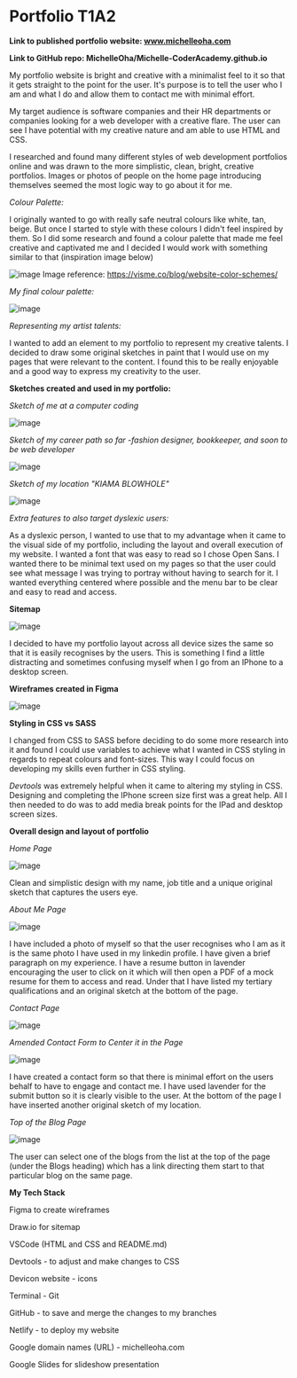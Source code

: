 # Portfolio T1A2

**Link to published portfolio website: www.michelleoha.com**

**Link to GitHub repo: MichelleOha/Michelle-CoderAcademy.github.io**

My portfolio website is bright and creative with a minimalist feel to it so that it gets straight to the point for the user. It's purpose is to tell the user who I am and what I do and allow them to contact me with minimal effort.

My target audience is software companies and their HR departments or companies looking for a web developer with a creative flare. The user can see I have potential with my creative nature and am able to use HTML and CSS.

I researched and found many different styles of web development portfolios online and was drawn to the more simplistic, clean, bright, creative portfolios. Images or photos of people on the home page introducing themselves seemed the most logic way to go about it for me.

_Colour Palette:_

I originally wanted to go with really safe neutral colours like white, tan, beige. But once I started to style with these colours I didn't feel inspired by them. So I did some research and found a colour palette that made me feel creative and captivated me and I decided I would work with something similar to that (inspiration image below)

![image](./assets/colour-palette.png)
Image reference: https://visme.co/blog/website-color-schemes/

_My final colour palette:_

![image](./assets/my-colour-palette.png)

_Representing my artist talents:_

I wanted to add an element to my portfolio to represent my creative talents. I decided to draw some original sketches in paint that I would use on my pages that were relevant to the content. I found this to be really enjoyable and a good way to express my creativity to the user.

**Sketches created and used in my portfolio:**

_Sketch of me at a computer coding_

![image](./assets/Image.png)

_Sketch of my career path so far -fashion designer, bookkeeper, and soon to be web developer_

![image](./assets/jackdollkey.png)

_Sketch of my location "KIAMA BLOWHOLE"_

![image](./assets/kiama3.png)

_Extra features to also target dyslexic users:_

As a dyslexic person, I wanted to use that to my advantage when it came to the visual side of my portfolio, including the layout and overall execution of my website. I wanted a font that was easy to read so I chose Open Sans. I wanted there to be minimal text used on my pages so that the user could see what message I was trying to portray without having to search for it. I wanted everything centered where possible and the menu bar to be clear and easy to read and access.

**Sitemap**

![image](<./docs/portfolio_sitemap.drawio%20(2).png>)

I decided to have my portfolio layout across all device sizes the same so that it is easily recognises by the users. This is something I find a little distracting and sometimes confusing myself when I go from an IPhone to a desktop screen.

**Wireframes created in Figma**

![image](./docs/wireframes-T1A2.png)

**Styling in CSS vs SASS**

I changed from CSS to SASS before deciding to do some more research into it and found I could use variables to achieve what I wanted in CSS styling in regards to repeat colours and font-sizes. This way I could focus on developing my skills even further in CSS styling.

_Devtools_ was extremely helpful when it came to altering my styling in CSS. Designing and completing the IPhone screen size first was a great help. All I then needed to do was to add media break points for the IPad and desktop screen sizes.

**Overall design and layout of portfolio**

_Home Page_

![image](./docs/home-page.png)

Clean and simplistic design with my name, job title and a unique original sketch that captures the users eye.

_About Me Page_

![image](./docs/about-me-page.png)

I have included a photo of myself so that the user recognises who I am as it is the same photo I have used in my linkedin profile. I have given a brief paragraph on my experience. I have a resume button in lavender encouraging the user to click on it which will then open a PDF of a mock resume for them to access and read. Under that I have listed my tertiary qualifications and an original sketch at the bottom of the page.

_Contact Page_

![image](./docs/contacts-page.png)

_Amended Contact Form to Center it in the Page_

![image](./docs/amended-form.png)

I have created a contact form so that there is minimal effort on the users behalf to have to engage and contact me. I have used lavender for the submit button so it is clearly visible to the user. At the bottom of the page I have inserted another original sketch of my location.

_Top of the Blog Page_

![image](./docs/blogs-page.png)

The user can select one of the blogs from the list at the top of the page (under the Blogs heading) which has a link directing them start to that particular blog on the same page.

**My Tech Stack**

Figma to create wireframes

Draw.io for sitemap

VSCode (HTML and CSS and README.md)

Devtools - to adjust and make changes to CSS

Devicon website - icons

Terminal - Git

GitHub - to save and merge the changes to my branches

Netlify - to deploy my website

Google domain names (URL) - michelleoha.com

Google Slides for slideshow presentation
